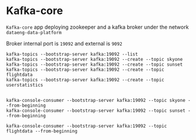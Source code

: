 # Kafka-core
`Kafka-core` app deploying zookeeper and a kafka broker under the network `dataeng-data-platform` 

Broker internal port is `19092` and external is `9092`


```
kafka-topics --bootstrap-server kafka:19092 --list
kafka-topics --bootstrap-server kafka:19092 --create --topic skyone
kafka-topics --bootstrap-server kafka:19092 --create --topic sunset
kafka-topics --bootstrap-server kafka:19092 --create --topic flightdata
kafka-topics --bootstrap-server kafka:19092 --create --topic userstatistics


kafka-console-consumer --bootstrap-server kafka:19092 --topic skyone --from-beginning
kafka-console-consumer --bootstrap-server kafka:19092 --topic sunset --from-beginning

kafka-console-consumer --bootstrap-server kafka:19092 --topic flightdata --from-beginning
```